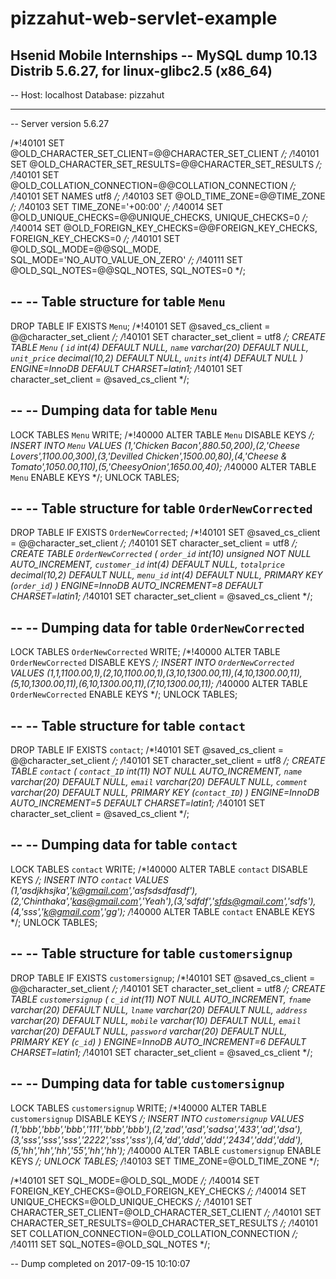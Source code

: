 # pizzahut-web-servlet-example
Hsenid Mobile Internships
-- MySQL dump 10.13  Distrib 5.6.27, for linux-glibc2.5 (x86_64)
--
-- Host: localhost    Database: pizzahut
-- ------------------------------------------------------
-- Server version	5.6.27

/*!40101 SET @OLD_CHARACTER_SET_CLIENT=@@CHARACTER_SET_CLIENT */;
/*!40101 SET @OLD_CHARACTER_SET_RESULTS=@@CHARACTER_SET_RESULTS */;
/*!40101 SET @OLD_COLLATION_CONNECTION=@@COLLATION_CONNECTION */;
/*!40101 SET NAMES utf8 */;
/*!40103 SET @OLD_TIME_ZONE=@@TIME_ZONE */;
/*!40103 SET TIME_ZONE='+00:00' */;
/*!40014 SET @OLD_UNIQUE_CHECKS=@@UNIQUE_CHECKS, UNIQUE_CHECKS=0 */;
/*!40014 SET @OLD_FOREIGN_KEY_CHECKS=@@FOREIGN_KEY_CHECKS, FOREIGN_KEY_CHECKS=0 */;
/*!40101 SET @OLD_SQL_MODE=@@SQL_MODE, SQL_MODE='NO_AUTO_VALUE_ON_ZERO' */;
/*!40111 SET @OLD_SQL_NOTES=@@SQL_NOTES, SQL_NOTES=0 */;

--
-- Table structure for table `Menu`
--

DROP TABLE IF EXISTS `Menu`;
/*!40101 SET @saved_cs_client     = @@character_set_client */;
/*!40101 SET character_set_client = utf8 */;
CREATE TABLE `Menu` (
  `id` int(4) DEFAULT NULL,
  `name` varchar(20) DEFAULT NULL,
  `unit_price` decimal(10,2) DEFAULT NULL,
  `units` int(4) DEFAULT NULL
) ENGINE=InnoDB DEFAULT CHARSET=latin1;
/*!40101 SET character_set_client = @saved_cs_client */;

--
-- Dumping data for table `Menu`
--

LOCK TABLES `Menu` WRITE;
/*!40000 ALTER TABLE `Menu` DISABLE KEYS */;
INSERT INTO `Menu` VALUES (1,'Chicken Bacon',880.50,200),(2,'Cheese Lovers',1100.00,300),(3,'Devilled Chicken',1500.00,80),(4,'Cheese & Tomato',1050.00,110),(5,'CheesyOnion',1650.00,40);
/*!40000 ALTER TABLE `Menu` ENABLE KEYS */;
UNLOCK TABLES;

--
-- Table structure for table `OrderNewCorrected`
--

DROP TABLE IF EXISTS `OrderNewCorrected`;
/*!40101 SET @saved_cs_client     = @@character_set_client */;
/*!40101 SET character_set_client = utf8 */;
CREATE TABLE `OrderNewCorrected` (
  `order_id` int(10) unsigned NOT NULL AUTO_INCREMENT,
  `customer_id` int(4) DEFAULT NULL,
  `totalprice` decimal(10,2) DEFAULT NULL,
  `menu_id` int(4) DEFAULT NULL,
  PRIMARY KEY (`order_id`)
) ENGINE=InnoDB AUTO_INCREMENT=8 DEFAULT CHARSET=latin1;
/*!40101 SET character_set_client = @saved_cs_client */;

--
-- Dumping data for table `OrderNewCorrected`
--

LOCK TABLES `OrderNewCorrected` WRITE;
/*!40000 ALTER TABLE `OrderNewCorrected` DISABLE KEYS */;
INSERT INTO `OrderNewCorrected` VALUES (1,1,1100.00,1),(2,10,1100.00,1),(3,10,1300.00,11),(4,10,1300.00,11),(5,10,1300.00,11),(6,10,1300.00,11),(7,10,1300.00,11);
/*!40000 ALTER TABLE `OrderNewCorrected` ENABLE KEYS */;
UNLOCK TABLES;

--
-- Table structure for table `contact`
--

DROP TABLE IF EXISTS `contact`;
/*!40101 SET @saved_cs_client     = @@character_set_client */;
/*!40101 SET character_set_client = utf8 */;
CREATE TABLE `contact` (
  `contact_ID` int(11) NOT NULL AUTO_INCREMENT,
  `name` varchar(20) DEFAULT NULL,
  `email` varchar(20) DEFAULT NULL,
  `comment` varchar(20) DEFAULT NULL,
  PRIMARY KEY (`contact_ID`)
) ENGINE=InnoDB AUTO_INCREMENT=5 DEFAULT CHARSET=latin1;
/*!40101 SET character_set_client = @saved_cs_client */;

--
-- Dumping data for table `contact`
--

LOCK TABLES `contact` WRITE;
/*!40000 ALTER TABLE `contact` DISABLE KEYS */;
INSERT INTO `contact` VALUES (1,'asdjkhsjka','k@gmail.com','asfsdsdfasdf'),(2,'Chinthaka','kas@gmail.com','Yeah'),(3,'sdfdf','sfds@gmail.com','sdfs'),(4,'sss','k@gmail.com','gg');
/*!40000 ALTER TABLE `contact` ENABLE KEYS */;
UNLOCK TABLES;

--
-- Table structure for table `customersignup`
--

DROP TABLE IF EXISTS `customersignup`;
/*!40101 SET @saved_cs_client     = @@character_set_client */;
/*!40101 SET character_set_client = utf8 */;
CREATE TABLE `customersignup` (
  `c_id` int(11) NOT NULL AUTO_INCREMENT,
  `fname` varchar(20) DEFAULT NULL,
  `lname` varchar(20) DEFAULT NULL,
  `address` varchar(20) DEFAULT NULL,
  `mobile` varchar(10) DEFAULT NULL,
  `email` varchar(20) DEFAULT NULL,
  `password` varchar(20) DEFAULT NULL,
  PRIMARY KEY (`c_id`)
) ENGINE=InnoDB AUTO_INCREMENT=6 DEFAULT CHARSET=latin1;
/*!40101 SET character_set_client = @saved_cs_client */;

--
-- Dumping data for table `customersignup`
--

LOCK TABLES `customersignup` WRITE;
/*!40000 ALTER TABLE `customersignup` DISABLE KEYS */;
INSERT INTO `customersignup` VALUES (1,'bbb','bbb','bbb','111','bbb','bbb'),(2,'zad','asd','sadsa','433','ad','dsa'),(3,'sss','sss','sss','2222','sss','sss'),(4,'dd','ddd','ddd','2434','ddd','ddd'),(5,'hh','hh','hh','55','hh','hh');
/*!40000 ALTER TABLE `customersignup` ENABLE KEYS */;
UNLOCK TABLES;
/*!40103 SET TIME_ZONE=@OLD_TIME_ZONE */;

/*!40101 SET SQL_MODE=@OLD_SQL_MODE */;
/*!40014 SET FOREIGN_KEY_CHECKS=@OLD_FOREIGN_KEY_CHECKS */;
/*!40014 SET UNIQUE_CHECKS=@OLD_UNIQUE_CHECKS */;
/*!40101 SET CHARACTER_SET_CLIENT=@OLD_CHARACTER_SET_CLIENT */;
/*!40101 SET CHARACTER_SET_RESULTS=@OLD_CHARACTER_SET_RESULTS */;
/*!40101 SET COLLATION_CONNECTION=@OLD_COLLATION_CONNECTION */;
/*!40111 SET SQL_NOTES=@OLD_SQL_NOTES */;

-- Dump completed on 2017-09-15 10:10:07
